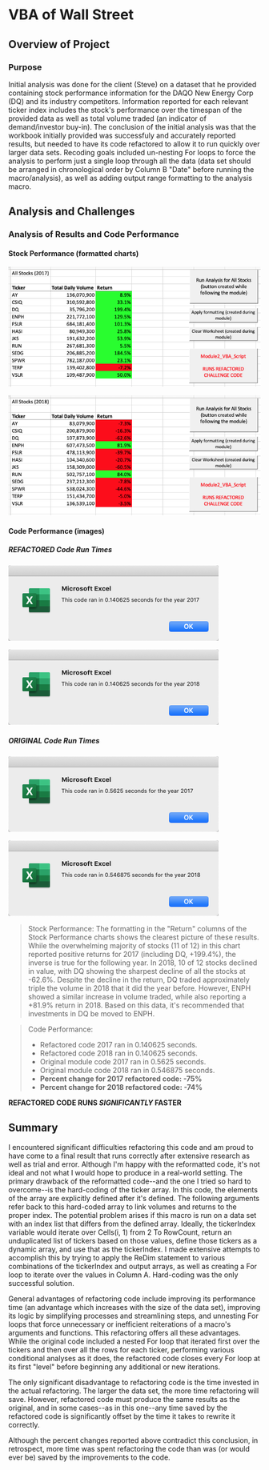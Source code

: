 # VBA of Wall Street

## Overview of Project

### Purpose

Initial analysis was done for the client (Steve) on a dataset that he provided containing stock performance information for the DAQO New Energy Corp (DQ) and its industry competitors.  Information reported for each relevant ticker index includes the stock's performance over the timespan of the provided data as well as total volume traded (an indicator of demand/investor buy-in).  The conclusion of the initial analysis was that the workbook initially provided was successfuly and accurately reported results, but needed to have its code refactored to allow it to run quickly over larger data sets.  Recoding goals included un-nesting For loops to force the analysis to perform just a single loop through all the data (data set should be arranged in chronological order by Column B "Date" before running the macro/analysis), as well as adding output range formatting to the analysis macro.

## Analysis and Challenges

### Analysis of Results and Code Performance

#### Stock Performance (formatted charts)

![Stock Performance 2017](https://github.com/crkaide/stock-analysis/blob/main/Results_2017.png?raw=true)

![Stock Performance 2018](https://github.com/crkaide/stock-analysis/blob/main/Results_2018.png?raw=true)

#### Code Performance (images)

##### **_REFACTORED_ Code Run Times**

![Refactored Code Run Time 2017: VBA_Challenge_2017.png](https://github.com/crkaide/stock-analysis/blob/main/Resources/VBA_Challenge_2017.png?raw=true)

![Refactored Code Run Time 2018: VBA_Challenge_2018.png](https://github.com/crkaide/stock-analysis/blob/main/Resources/VBA_Challenge_2018.png?raw=true)

##### **_ORIGINAL_ Code Run Times**

![Module code (original) run time, 2017, REFERENCE ONLY](https://github.com/crkaide/stock-analysis/blob/main/module%20run%20time_2017%20(reference%20only).png?raw=true)

![Module code (original) run time, 2018, REFERENCE ONLY](https://github.com/crkaide/stock-analysis/blob/main/module%20run%20time_2018%20(reference%20only).png?raw=true)

> Stock Performance:  The formatting in the "Return" columns of the Stock Performance charts shows the clearest picture of these results.  While the overwhelming majority of stocks (11 of 12) in this chart reported positive returns for 2017 (including DQ, +199.4%), the inverse is true for the following year.  In 2018, 10 of 12 stocks declined in value, with DQ showing the sharpest decline of all the stocks at -62.6%.  Despite the decline in the return, DQ traded approximately triple the volume in 2018 that it did the year before.  However, ENPH showed a similar increase in volume traded, while also reporting a +81.9% return in 2018.  Based on this data, it's recommended that investments in DQ be moved to ENPH. 

> Code Performance:
> * Refactored code 2017 ran in 0.140625 seconds.
> * Refactored code 2018 ran in 0.140625 seconds.
> * Original module code 2017 ran in 0.5625 seconds.
> * Original module code 2018 ran in 0.546875 seconds.
> * **Percent change for 2017 refactored code:  -75%**
> * **Percent change for 2018 refactored code:  -74%**

**REFACTORED CODE RUNS _SIGNIFICANTLY_ FASTER**

## Summary

I encountered significant difficulties refactoring this code and am proud to have come to a final result that runs correctly after extensive research as well as trial and error.  Although I'm happy with the reformatted code, it's not ideal and not what I would hope to produce in a real-world setting.  The primary drawback of the reformatted code--and the one I tried so hard to overcome--is the hard-coding of the ticker array.  In this code, the elements of the array are explicitly defined after it's defined.  The following arguments refer back to this hard-coded array to link volumes and returns to the proper index.  The potential problem arises if this macro is run on a data set with an index list that differs from the defined array.  Ideally, the tickerIndex variable would iterate over Cells(i, 1) from 2 To RowCount, return an unduplicated list of tickers based on those values, define those tickers as a dynamic array, and use that as the tickerIndex.  I made extensive attempts to accomplish this by trying to apply the ReDim statement to various combinations of the tickerIndex and output arrays, as well as creating a For loop to iterate over the values in Column A.  Hard-coding was the only successful solution.

General advantages of refactoring code include improving its performance time (an advantage which increases with the size of the data set), improving its logic by simplifying processes and streamlining steps, and unnesting For loops that force unnecessary or inefficient reiterations of a macro's arguments and functions.  This refactoring offers all these advantages.  While the original code included a nested For loop that iterated first over the tickers and then over all the rows for each ticker, performing various conditional analyses as it does, the refactored code closes every For loop at its first "level" before beginning any additional or new iterations.

The only significant disadvantage to refactoring code is the time invested in the actual refactoring.  The larger the data set, the more time refactoring will save.  However, refactored code must produce the same results as the original, and in some cases--as in this one--any time saved by the refactored code is significantly offset by the time it takes to rewrite it correctly.

Although the percent changes reported above contradict this conclusion, in retrospect, more time was spent refactoring the code than was (or would ever be) saved by the improvements to the code.
